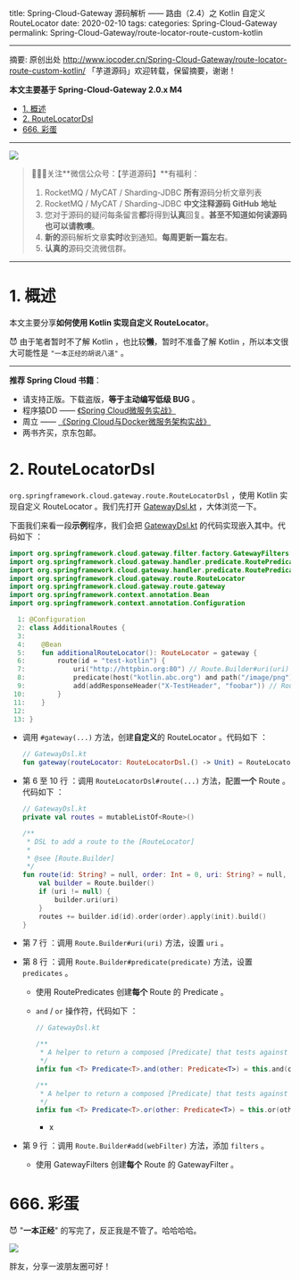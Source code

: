 title: Spring-Cloud-Gateway 源码解析 —— 路由（2.4）之 Kotlin 自定义 RouteLocator 
date: 2020-02-10
tags:
categories: Spring-Cloud-Gateway
permalink: Spring-Cloud-Gateway/route-locator-route-custom-kotlin

---

摘要: 原创出处 http://www.iocoder.cn/Spring-Cloud-Gateway/route-locator-route-custom-kotlin/ 「芋道源码」欢迎转载，保留摘要，谢谢！

**本文主要基于 Spring-Cloud-Gateway 2.0.x M4**  

- [1. 概述](http://www.iocoder.cn/Spring-Cloud-Gateway/route-locator-route-custom-kotlin/)
- [2. RouteLocatorDsl](http://www.iocoder.cn/Spring-Cloud-Gateway/route-locator-route-custom-kotlin/)
- [666. 彩蛋](http://www.iocoder.cn/Spring-Cloud-Gateway/route-locator-route-custom-kotlin/)

-------

![](http://www.iocoder.cn/images/common/wechat_mp_2017_07_31.jpg)

> 🙂🙂🙂关注**微信公众号：【芋道源码】**有福利：  
> 1. RocketMQ / MyCAT / Sharding-JDBC **所有**源码分析文章列表  
> 2. RocketMQ / MyCAT / Sharding-JDBC **中文注释源码 GitHub 地址**  
> 3. 您对于源码的疑问每条留言**都**将得到**认真**回复。**甚至不知道如何读源码也可以请教噢**。  
> 4. **新的**源码解析文章**实时**收到通知。**每周更新一篇左右**。  
> 5. **认真的**源码交流微信群。

-------

# 1. 概述

本文主要分享**如何使用 Kotlin 实现自定义 RouteLocator**。

😈 由于笔者暂时不了解 Kotlin ，也比较**懒**，暂时不准备了解 Kotlin ，所以本文很大可能性是 `"一本正经的胡说八道"` 。

-------

**推荐 Spring Cloud 书籍**：

* 请支持正版。下载盗版，**等于主动编写低级 BUG** 。
* 程序猿DD —— [《Spring Cloud微服务实战》](https://union-click.jd.com/jdc?d=505Twi)
* 周立 —— [《Spring Cloud与Docker微服务架构实战》](https://union-click.jd.com/jdc?d=k3sAaK)
* 两书齐买，京东包邮。

# 2. RouteLocatorDsl

`org.springframework.cloud.gateway.route.RouteLocatorDsl` ，使用 Kotlin 实现自定义 RouteLocator 。我们先打开 [GatewayDsl.kt](https://github.com/YunaiV/spring-cloud-gateway/blob/6bb8d6f93c289fd3a84c802ada60dd2bb57e1fb7/spring-cloud-gateway-core/src/main/kotlin/org/springframework/cloud/gateway/route/GatewayDsl.kt) ，大体浏览一下。

下面我们来看一段**示例**程序，我们会把 [GatewayDsl.kt](https://github.com/YunaiV/spring-cloud-gateway/blob/6bb8d6f93c289fd3a84c802ada60dd2bb57e1fb7/spring-cloud-gateway-core/src/main/kotlin/org/springframework/cloud/gateway/route/GatewayDsl.kt) 的代码实现嵌入其中。代码如下 ：

```Kotlin
import org.springframework.cloud.gateway.filter.factory.GatewayFilters.addResponseHeader
import org.springframework.cloud.gateway.handler.predicate.RoutePredicates.host
import org.springframework.cloud.gateway.handler.predicate.RoutePredicates.path
import org.springframework.cloud.gateway.route.RouteLocator
import org.springframework.cloud.gateway.route.gateway
import org.springframework.context.annotation.Bean
import org.springframework.context.annotation.Configuration

  1: @Configuration
  2: class AdditionalRoutes {
  3: 
  4: 	@Bean
  5: 	fun additionalRouteLocator(): RouteLocator = gateway {
  6: 		route(id = "test-kotlin") {
  7: 			uri("http://httpbin.org:80") // Route.Builder#uri(uri)
  8: 			predicate(host("kotlin.abc.org") and path("/image/png")) // Route.Builder#predicate(predicate)
  9: 			add(addResponseHeader("X-TestHeader", "foobar")) // Route.Builder#add(webFilter)
 10: 		}
 11: 	}
 12: 
 13: }
```

* 调用 `#gateway(...)` 方法，创建**自定义**的 RouteLocator 。代码如下 ：

    ```Kotlin
    // GatewayDsl.kt
    fun gateway(routeLocator: RouteLocatorDsl.() -> Unit) = RouteLocatorDsl().apply(routeLocator).build()
    ```

* 第 6 至 10 行 ：调用 `RouteLocatorDsl#route(...)` 方法，配置**一个** Route 。代码如下 ：

    ```Kotlin
    // GatewayDsl.kt
    private val routes = mutableListOf<Route>()
    
    /**
     * DSL to add a route to the [RouteLocator]
     *
     * @see [Route.Builder]
     */
    fun route(id: String? = null, order: Int = 0, uri: String? = null, init: Route.Builder.() -> Unit) {
        val builder = Route.builder()
        if (uri != null) {
            builder.uri(uri)
        }
        routes += builder.id(id).order(order).apply(init).build()
    }
    ```

* 第 7 行 ：调用 `Route.Builder#uri(uri)` 方法，设置 `uri` 。
* 第 8 行 ：调用 `Route.Builder#predicate(predicate)` 方法，设置 `predicates` 。
    * 使用 RoutePredicates 创建**每个** Route 的 Predicate 。
    * `and` / `or` 操作符，代码如下 ：

        ```Kotlin
        // GatewayDsl.kt
        
        /**
         * A helper to return a composed [Predicate] that tests against this [Predicate] AND the [other] predicate
         */
        infix fun <T> Predicate<T>.and(other: Predicate<T>) = this.and(other)
        
        /**
         * A helper to return a composed [Predicate] that tests against this [Predicate] OR the [other] predicate
         */
        infix fun <T> Predicate<T>.or(other: Predicate<T>) = this.or(other)
        ```
        * x

* 第 9 行 ：调用 `Route.Builder#add(webFilter)` 方法，添加 `filters` 。
    * 使用 GatewayFilters 创建**每个** Route 的 GatewayFilter 。
 
# 666. 彩蛋

😈 "**一本正经**" 的写完了，反正我是不管了。哈哈哈哈。

![](http://www.iocoder.cn/images/Spring-Cloud-Gateway/2020_02_10/01.png)

胖友，分享一波朋友圈可好！


